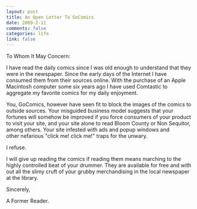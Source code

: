 ```yaml
--- 
layout: post
title: An Open Letter To GoComics
date: 2009-2-11
comments: false
categories: life
link: false
---
```

To Whom It May Concern:

I have read the daily comics since I was old enough to understand that they were in the newspaper. Since the early days of the Internet I have consumed them from their sources online. With the purchase of an Apple Macintosh computer some six years ago I have used Comtastic to aggregate my favorite comics for my daily enjoyment.

You, GoComics, however have seen fit to block the images of the comics to outside sources. Your misguided business model suggests that your fortunes will somehow be improved if you force consumers of your product to visit your site, and your site alone to read Bloom County or Non Sequitor, among others. Your site infested with ads and popup windows and other nefarious "click me! click me!" traps for the unwary.

I refuse.

I will give up reading the comics if reading them means marching to the highly controlled beat of your drummer. They are available for free and with out all the slimy cruft of your grubby merchandising in the local newspaper at the library.

Sincerely,

A Former Reader.
